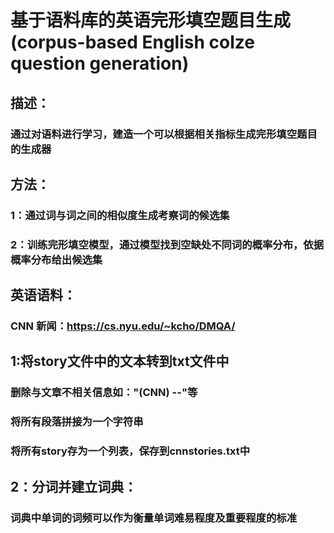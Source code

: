 # 基于语料库的英语完形填空题目生成(corpus-based English colze question generation)

## 描述：
### 通过对语料进行学习，建造一个可以根据相关指标生成完形填空题目的生成器

## 方法：
### 1：通过词与词之间的相似度生成考察词的候选集
### 2：训练完形填空模型，通过模型找到空缺处不同词的概率分布，依据概率分布给出候选集

## 英语语料：
### CNN 新闻：https://cs.nyu.edu/~kcho/DMQA/

## 1:将story文件中的文本转到txt文件中
### 删除与文章不相关信息如："(CNN) --"等
### 将所有段落拼接为一个字符串
### 将所有story存为一个列表，保存到cnnstories.txt中

## 2：分词并建立词典：
###  词典中单词的词频可以作为衡量单词难易程度及重要程度的标准
